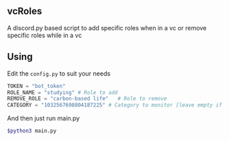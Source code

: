 ## vcRoles

A discord.py based script to add specific roles when in a vc or remove specific roles while in a vc

## Using
Edit the `config.py` to suit your needs

```python
TOKEN = "bot_token"
ROLE_NAME = "studying" # Role to add
REMOVE_ROLE = "carbon-based life"   # Role to remove
CATEGORY = "1032567698804187225" # Category to monitor [leave empty if there are no specifications] 
```

And then just run main.py
```bash
$python3 main.py
```

